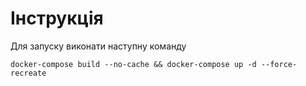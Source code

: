 # Інструкція

Для запуску виконати наступну команду

```bach
docker-compose build --no-cache && docker-compose up -d --force-recreate
```